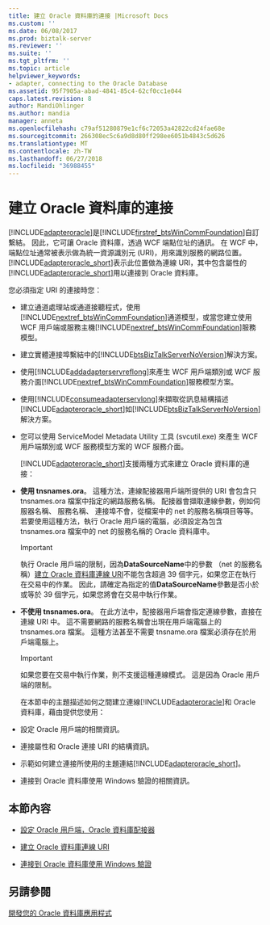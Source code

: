 ```yaml
---
title: 建立 Oracle 資料庫的連接 |Microsoft Docs
ms.custom: ''
ms.date: 06/08/2017
ms.prod: biztalk-server
ms.reviewer: ''
ms.suite: ''
ms.tgt_pltfrm: ''
ms.topic: article
helpviewer_keywords:
- adapter, connecting to the Oracle Database
ms.assetid: 95f7905a-abad-4841-85c4-62cf0cc1e044
caps.latest.revision: 8
author: MandiOhlinger
ms.author: mandia
manager: anneta
ms.openlocfilehash: c79af51280879e1cf6c72053a42822cd24fae68e
ms.sourcegitcommit: 266308ec5c6a9d8d80ff298ee6051b4843c5d626
ms.translationtype: MT
ms.contentlocale: zh-TW
ms.lasthandoff: 06/27/2018
ms.locfileid: "36988455"
---
```

# <a name="create-a-connection-to-the-oracle-database"></a>建立 Oracle 資料庫的連接
[!INCLUDE[adapteroracle](../../includes/adapteroracle-md.md)]是[!INCLUDE[firstref_btsWinCommFoundation](../../includes/firstref-btswincommfoundation-md.md)]自訂繫結。 因此，它可讓 Oracle 資料庫，透過 WCF 端點位址的通訊。 在 WCF 中，端點位址通常被表示做為統一資源識別元 (URI)，用來識別服務的網路位置。 [!INCLUDE[adapteroracle_short](../../includes/adapteroracle-short-md.md)]表示此位置做為連線 URI，其中包含屬性的[!INCLUDE[adapteroracle_short](../../includes/adapteroracle-short-md.md)]用以連接到 Oracle 資料庫。  
  
 您必須指定 URI 的連接時您：  
  
- 建立通道處理站或通道接聽程式，使用[!INCLUDE[nextref_btsWinCommFoundation](../../includes/nextref-btswincommfoundation-md.md)]通道模型，或當您建立使用 WCF 用戶端或服務主機[!INCLUDE[nextref_btsWinCommFoundation](../../includes/nextref-btswincommfoundation-md.md)]服務模型。  
  
- 建立實體連接埠繫結中的[!INCLUDE[btsBizTalkServerNoVersion](../../includes/btsbiztalkservernoversion-md.md)]解決方案。  
  
- 使用[!INCLUDE[addadapterservreflong](../../includes/addadapterservreflong-md.md)]來產生 WCF 用戶端類別或 WCF 服務介面[!INCLUDE[nextref_btsWinCommFoundation](../../includes/nextref-btswincommfoundation-md.md)]服務模型方案。  
  
- 使用[!INCLUDE[consumeadapterservlong](../../includes/consumeadapterservlong-md.md)]來擷取從訊息結構描述[!INCLUDE[adapteroracle_short](../../includes/adapteroracle-short-md.md)]如[!INCLUDE[btsBizTalkServerNoVersion](../../includes/btsbiztalkservernoversion-md.md)]解決方案。  
  
- 您可以使用 ServiceModel Metadata Utility 工具 (svcutil.exe) 來產生 WCF 用戶端類別或 WCF 服務模型方案的 WCF 服務介面。  
  
  [!INCLUDE[adapteroracle_short](../../includes/adapteroracle-short-md.md)]支援兩種方式來建立 Oracle 資料庫的連接：  
  
- **使用 tnsnames.ora**。 這種方法，連線配接器用戶端所提供的 URI 會包含只 tnsnames.ora 檔案中指定的網路服務名稱。 配接器會擷取連線參數，例如伺服器名稱、 服務名稱、 連接埠不會，從檔案中的 net 的服務名稱項目等等。 若要使用這種方法，執行 Oracle 用戶端的電腦，必須設定為包含 tnsnames.ora 檔案中的 net 的服務名稱的 Oracle 資料庫中。  
  
  > [!IMPORTANT]
  >  執行 Oracle 用戶端的限制，因為**DataSourceName**中的參數 （net 的服務名稱）[建立 Oracle 資料庫連線 URI](../../adapters-and-accelerators/adapter-oracle-database/create-the-oracle-database-connection-uri.md)不能包含超過 39 個字元，如果您正在執行在交易中的作業。 因此，請確定為指定的值**DataSourceName**參數是否小於或等於 39 個字元，如果您將會在交易中執行作業。  
  
- **不使用 tnsnames.ora**。 在此方法中，配接器用戶端會指定連線參數，直接在 連線 URI 中。 這不需要網路的服務名稱會出現在用戶端電腦上的 tnsnames.ora 檔案。 這種方法甚至不需要 tnsname.ora 檔案必須存在於用戶端電腦上。  
  
  > [!IMPORTANT]
  >  如果您要在交易中執行作業，則不支援這種連線模式。 這是因為 Oracle 用戶端的限制。  
  
  在本節中的主題描述如何之間建立連線[!INCLUDE[adapteroracle](../../includes/adapteroracle-md.md)]和 Oracle 資料庫，藉由提供您使用：  
  
- 設定 Oracle 用戶端的相關資訊。  
  
- 連接屬性和 Oracle 連接 URI 的結構資訊。  
  
- 示範如何建立連接所使用的主題連結[!INCLUDE[adapteroracle_short](../../includes/adapteroracle-short-md.md)]。  
  
- 連接到 Oracle 資料庫使用 Windows 驗證的相關資訊。  
  
## <a name="in-this-section"></a>本節內容  
  
-   [設定 Oracle 用戶端，Oracle 資料庫配接器](../../adapters-and-accelerators/adapter-oracle-database/configure-the-oracle-client-for-the-oracle-database-adapter.md)  
  
-   [建立 Oracle 資料庫連線 URI](../../adapters-and-accelerators/adapter-oracle-database/create-the-oracle-database-connection-uri.md)  
  
-   [連接到 Oracle 資料庫使用 Windows 驗證](../../adapters-and-accelerators/adapter-oracle-database/connect-to-the-oracle-database-using-windows-authentication.md)  
  
## <a name="see-also"></a>另請參閱  
[開發您的 Oracle 資料庫應用程式](../../adapters-and-accelerators/adapter-oracle-database/develop-your-oracle-database-applications.md)